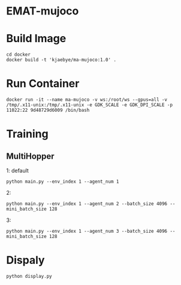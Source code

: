# EMAT-mujoco

# Build Image
```
cd docker
docker build -t 'kjaebye/ma-mujoco:1.0' . 
```

# Run Container
```
docker run -it --name ma-mujoco -v ws:/root/ws --gpus=all -v /tmp/.x11-unix:/tmp/.x11-unix -e GDK_SCALE -e GDK_DPI_SCALE -p 11022:22 9d48729d6009 /bin/bash
```

# Training

## MultiHopper
1: default
```
python main.py --env_index 1 --agent_num 1
```
2:
```
python main.py --env_index 1 --agent_num 2 --batch_size 4096 --mini_batch_size 128
```
3:
```
python main.py --env_index 1 --agent_num 3 --batch_size 4096 --mini_batch_size 128
```

# Dispaly
```
python display.py 
```